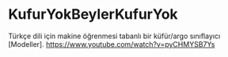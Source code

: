 # KufurYokBeylerKufurYok
 Türkçe dili için makine öğrenmesi tabanlı bir küfür/argo sınıflayıcı [Modeller].
 https://www.youtube.com/watch?v=pyCHMYSB7Ys
 
